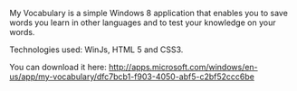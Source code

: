 My Vocabulary is a simple Windows 8 application that enables you to save words you learn in other languages and to test your knowledge on your words.

Technologies used: WinJs, HTML 5 and CSS3.

You can download it here: http://apps.microsoft.com/windows/en-us/app/my-vocabulary/dfc7bcb1-f903-4050-abf5-c2bf52ccc6be 
